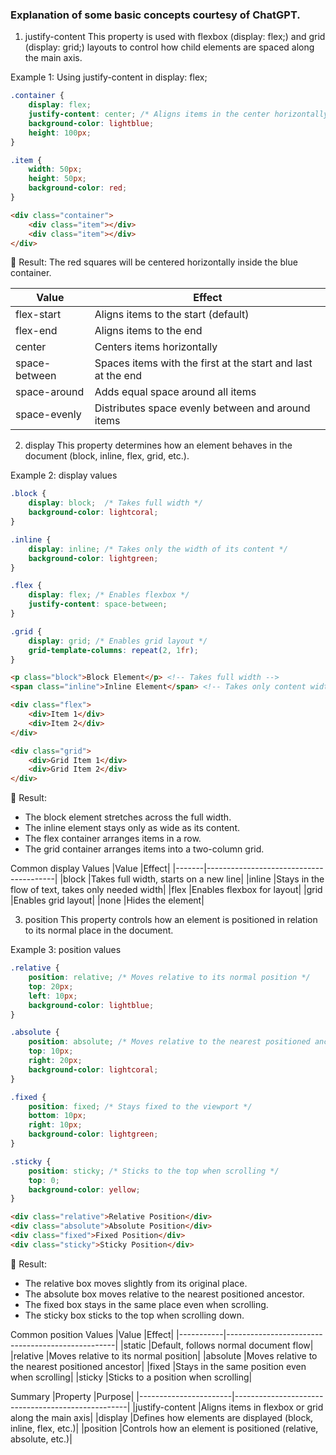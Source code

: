 ### Explanation of some basic concepts courtesy of ChatGPT.

1. justify-content
This property is used with flexbox (display: flex;) and grid (display: grid;) layouts to control how child elements are spaced along the main axis.

Example 1: Using justify-content in display: flex;

```css
.container {
    display: flex;
    justify-content: center; /* Aligns items in the center horizontally */
    background-color: lightblue;
    height: 100px;
}

.item {
    width: 50px;
    height: 50px;
    background-color: red;
}
```

```html
<div class="container">
    <div class="item"></div>
    <div class="item"></div>
</div>

```
🔹 Result: The red squares will be centered horizontally inside the blue container.

|Value	|Effect|
|-------|----------------------------------------|
|flex-start	    |Aligns items to the start (default)|
|flex-end	    |Aligns items to the end|
|center	        |Centers items horizontally|
|space-between	|Spaces items with the first at the start and last at the end|
|space-around	|Adds equal space around all items|
|space-evenly	|Distributes space evenly between and around items|

2. display
This property determines how an element behaves in the document (block, inline, flex, grid, etc.).

Example 2: display values

```css
.block {
    display: block;  /* Takes full width */
    background-color: lightcoral;
}

.inline {
    display: inline; /* Takes only the width of its content */
    background-color: lightgreen;
}

.flex {
    display: flex; /* Enables flexbox */
    justify-content: space-between;
}

.grid {
    display: grid; /* Enables grid layout */
    grid-template-columns: repeat(2, 1fr);
}
```

```html
<p class="block">Block Element</p> <!-- Takes full width -->
<span class="inline">Inline Element</span> <!-- Takes only content width -->

<div class="flex">
    <div>Item 1</div>
    <div>Item 2</div>
</div>

<div class="grid">
    <div>Grid Item 1</div>
    <div>Grid Item 2</div>
</div>
```

🔹 Result:

- The block element stretches across the full width.
- The inline element stays only as wide as its content.
- The flex container arranges items in a row.
- The grid container arranges items into a two-column grid.

Common display Values
|Value	|Effect|
|-------|----------------------------------------|
|block	|Takes full width, starts on a new line|
|inline	|Stays in the flow of text, takes only needed width|
|flex	|Enables flexbox for layout|
|grid	|Enables grid layout|
|none	|Hides the element|

3. position
This property controls how an element is positioned in relation to its normal place in the document.

Example 3: position values

```css
.relative {
    position: relative; /* Moves relative to its normal position */
    top: 20px;
    left: 10px;
    background-color: lightblue;
}

.absolute {
    position: absolute; /* Moves relative to the nearest positioned ancestor */
    top: 10px;
    right: 20px;
    background-color: lightcoral;
}

.fixed {
    position: fixed; /* Stays fixed to the viewport */
    bottom: 10px;
    right: 10px;
    background-color: lightgreen;
}

.sticky {
    position: sticky; /* Sticks to the top when scrolling */
    top: 0;
    background-color: yellow;
}
```

```html
<div class="relative">Relative Position</div>
<div class="absolute">Absolute Position</div>
<div class="fixed">Fixed Position</div>
<div class="sticky">Sticky Position</div>
```

🔹 Result:
- The relative box moves slightly from its original place.
- The absolute box moves relative to the nearest positioned ancestor.
- The fixed box stays in the same place even when scrolling.
- The sticky box sticks to the top when scrolling down.

Common position Values
|Value	    |Effect|
|-----------|--------------------------------------------------|
|static	    |Default, follows normal document flow|
|relative	|Moves relative to its normal position|
|absolute	|Moves relative to the nearest positioned ancestor|
|fixed	    |Stays in the same position even when scrolling|
|sticky	    |Sticks to a position when scrolling|

Summary
|Property	        |Purpose|
|-----------------------|---------------------------------------------------|
|justify-content	    |Aligns items in flexbox or grid along the main axis|
|display	            |Defines how elements are displayed (block, inline, flex, etc.)|
|position	        |Controls how an element is positioned (relative, absolute, etc.)|